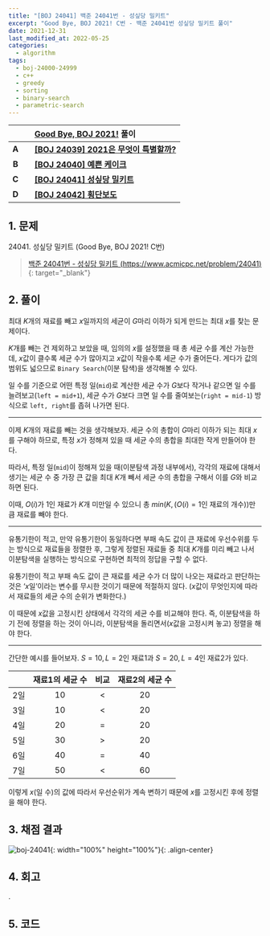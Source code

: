 ```yaml
---
title: "[BOJ 24041] 백준 24041번 - 성싶당 밀키트"
excerpt: "Good Bye, BOJ 2021! C번 - 백준 24041번 성싶당 밀키트 풀이"
date: 2021-12-31
last_modified_at: 2022-05-25
categories:
  - algorithm
tags:
  - boj-24000-24999
  - c++
  - greedy
  - sorting
  - binary-search
  - parametric-search
---
```


|||[Good Bye, BOJ 2021!](https://burningfalls.github.io/contest/goodbye2021-baekjoon-contest) 풀이|
|:---:|:---:|:---|
|**A**||**[[BOJ 24039] 2021은 무엇이 특별할까?](https://burningfalls.github.io/algorithm/boj-24039/)**|
|**B**||**[[BOJ 24040] 예쁜 케이크](https://burningfalls.github.io/algorithm/boj-24040/)**|
|**C**||**[[BOJ 24041] 성싶당 밀키트](https://burningfalls.github.io/algorithm/boj-24041/)**|
|**D**||**[[BOJ 24042] 횡단보도](https://burningfalls.github.io/algorithm/boj-24042/)**|

## 1. 문제
$24041$. 성싶당 밀키트 (Good Bye, BOJ 2021! C번)

> [백준 24041번 - 성싶당 밀키트 (https://www.acmicpc.net/problem/24041)](https://www.acmicpc.net/problem/24041){: target="_blank"}

## 2. 풀이

최대 $K$개의 재료를 빼고 $x$일까지의 세균이 $G$마리 이하가 되게 만드는 최대 $x$를 찾는 문제이다. 

$K$개를 빼는 건 제외하고 보았을 때, 임의의 $x$를 설정했을 때 총 세균 수를 계산 가능한데, $x$값이 클수록 세균 수가 많아지고 $x$값이 작을수록 세균 수가 줄어든다. 게다가 값의 범위도 넓으므로 `Binary Search`(이분 탐색)을 생각해볼 수 있다. 

일 수를 기준으로 어떤 특정 일(`mid`)로 계산한 세균 수가 $G$보다 작거나 같으면 일 수를 늘려보고(`left = mid+1`), 세균 수가 $G$보다 크면 일 수를 줄여보는(`right = mid-1`) 방식으로 `left, right`를 좁혀 나가면 된다.

---

이제 $K$개의 재료를 빼는 것을 생각해보자. 세균 수의 총합이 $G$마리 이하가 되는 최대 $x$를 구해야 하므로, 특정 $x$가 정해져 있을 때 세균 수의 총합을 최대한 작게 만들어야 한다. 

따라서, 특정 일(`mid`)이 정해져 있을 때(이분탐색 과정 내부에서), 각각의 재료에 대해서 생기는 세균 수 중 가장 큰 값을 최대 $K$개 빼서 세균 수의 총합을 구해서 이를 $G$와 비교하면 된다. 

이때, $O(i)$가 $1$인 재료가 $K$개 미만일 수 있으니 총 $min(K, (O(i)=1$인 재료의 개수$))$만큼 재료를 빼야 한다.

---

유통기한이 적고, 만약 유통기한이 동일하다면 부패 속도 값이 큰 재료에 우선수위를 두는 방식으로 재료들을 정렬한 후, 그렇게 정렬된 재료들 중 최대 $K$개를 미리 빼고 나서 이분탐색을 실행하는 방식으로 구현하면 최적의 정답을 구할 수 없다.

유통기한이 적고 부패 속도 값이 큰 재료를 세균 수가 더 많이 나오는 재료라고 판단하는 것은 ‘$x$일’이라는 변수를 무시한 것이기 때문에 적절하지 않다. ($x$값이 무엇인지에 따라서 재료들의 세균 수의 순위가 변화한다.) 

이 때문에 $x$값을 고정시킨 상태에서 각각의 세균 수를 비교해야 한다. 즉, 이분탐색을 하기 전에 정렬을 하는 것이 아니라, 이분탐색을 돌리면서($x$값을 고정시켜 놓고) 정렬을 해야 한다.

---

간단한 예시를 들어보자. $S=10,\, L=2$인 재료1과 $S=20,\, L=4$인 재료2가 있다.

||재료1의 세균 수|비교|재료2의 세균 수|
|:---:|:---:|:---:|:---:|
|2일|10|<|20|
|3일|10|<|20|
|4일|20|=|20|
|5일|30|>|20|
|6일|40|=|40|
|7일|50|<|60|

이렇게 $x$(일 수)의 값에 따라서 우선순위가 계속 변하기 때문에 $x$를 고정시킨 후에 정렬을 해야 한다.

## 3. 채점 결과

![boj-24041](https://user-images.githubusercontent.com/30232837/160976098-32277db8-bf23-4132-96bb-a68e3ddc9d2e.png "boj-24041"){: width="100%" height="100%"}{: .align-center}

## 4. 회고

.

## 5. 코드

<script src="https://gist.github.com/BurningFalls/21d130b2789140597fbe2b0b603bb4b5.js"></script>